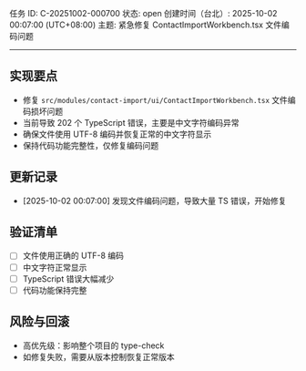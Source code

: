 任务 ID: C-20251002-000700
状态: open
创建时间（台北）: 2025-10-02 00:07:00 (UTC+08:00)
主题: 紧急修复 ContactImportWorkbench.tsx 文件编码问题

---

## 实现要点

- 修复 `src/modules/contact-import/ui/ContactImportWorkbench.tsx` 文件编码损坏问题
- 当前导致 202 个 TypeScript 错误，主要是中文字符编码异常
- 确保文件使用 UTF-8 编码并恢复正常的中文字符显示
- 保持代码功能完整性，仅修复编码问题

## 更新记录

- [2025-10-02 00:07:00] 发现文件编码问题，导致大量 TS 错误，开始修复

## 验证清单

- [ ] 文件使用正确的 UTF-8 编码
- [ ] 中文字符正常显示
- [ ] TypeScript 错误大幅减少
- [ ] 代码功能保持完整

## 风险与回滚

- 高优先级：影响整个项目的 type-check
- 如修复失败，需要从版本控制恢复正常版本